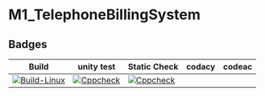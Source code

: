 # M1_TelephoneBillingSystem

## Badges

|Build| unity test| Static Check| codacy| codeac|
---|---|---|---|---|
|[![Build-Linux](https://github.com/Gopireddy28/M1_TelephoneBillingSystem/actions/workflows/Build-linux.yml/badge.svg)](https://github.com/Gopireddy28/M1_TelephoneBillingSystem/actions/workflows/Build-linux.yml)|[![Cppcheck](https://github.com/Gopireddy28/M1_TelephoneBillingSystem/actions/workflows/Static-check.yml/badge.svg)](https://github.com/Gopireddy28/M1_TelephoneBillingSystem/actions/workflows/Static-check.yml)|[![Cppcheck](https://github.com/Gopireddy28/M1_TelephoneBillingSystem/actions/workflows/Static-check.yml/badge.svg)](https://github.com/Gopireddy28/M1_TelephoneBillingSystem/actions/workflows/Static-check.yml)|